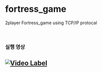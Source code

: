 # fortress_game
2player Fortress_game using TCP/IP protocal
<br>
<br>
<br>
### 실행 영상
[![Video Label](http://img.youtube.com/vi/ZxURQlAbTBc/0.jpg)](https://youtu.be/ZxURQlAbTBc)
<br>
------------
